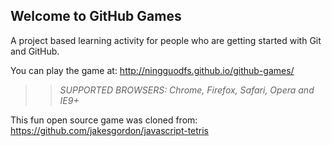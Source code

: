 ## Welcome to GitHub Games

A project based learning activity for people who are getting started with Git and GitHub.

You can play the game at: http://ningguodfs.github.io/github-games/

>> _*SUPPORTED BROWSERS*: Chrome, Firefox, Safari, Opera and IE9+_

This fun open source game was cloned from: https://github.com/jakesgordon/javascript-tetris
